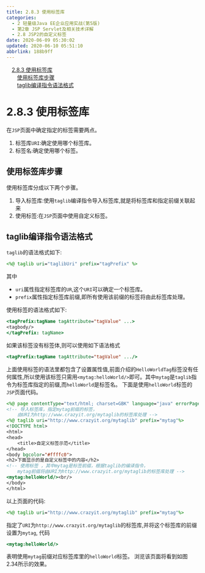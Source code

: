 ```yaml
---
title: 2.8.3 使用标签库
categories: 
  - 2 轻量级Java EE企业应用实战(第5版)
  - 第2章 JSP Servlet及相关技术详解
  - 2.8 JSP2的自定义标签
date: 2020-06-09 05:30:02
updated: 2020-06-10 05:51:10
abbrlink: 188b9ff
---
```

<div id='my_toc'><a href="/JavaReadingNotes/188b9ff/#2-8-3-使用标签库" class="header_1">2.8.3 使用标签库</a>&nbsp;<br><a href="/JavaReadingNotes/188b9ff/#使用标签库步骤" class="header_2">使用标签库步骤</a>&nbsp;<br><a href="/JavaReadingNotes/188b9ff/#taglib编译指令语法格式" class="header_2">taglib编译指令语法格式</a>&nbsp;<br></div>
<style>.header_1{margin-left: 1em;}.header_2{margin-left: 2em;}.header_3{margin-left: 3em;}.header_4{margin-left: 4em;}.header_5{margin-left: 5em;}.header_6{margin-left: 6em;}</style>
<!--more-->
<script>if (navigator.platform.search('arm')==-1){document.getElementById('my_toc').style.display = 'none';}var e,p = document.getElementsByTagName('p');while (p.length>0) {e = p[0];e.parentElement.removeChild(e);}</script>

<!--end-->
# 2.8.3 使用标签库
在`JSP`页面中确定指定的标签需要两点。
1. 标签库`URI`:确定使用哪个标签库。
2. 标签名:确定使用哪个标签。

## 使用标签库步骤
使用标签库分成以下两个步骤。
1. 导入标签库:使用`taglib`编译指令导入标签库,就是将标签库和指定前缀关联起来
2. 使用标签:在`JSP`页面中使用自定义标签。

## taglib编译指令语法格式
`taglib`的语法格式如下:
```jsp
<%@ taglib uri="taglibUri" prefix="tagPrefix" %>
```
其中
- `uri`属性指定标签库的`UR`,这个`URI`可以确定一个标签库。
- `prefix`属性指定标签库前缀,即所有使用该前缀的标签将由此标签库处理。

使用标签的语法格式如下:
```jsp
<tagPrefix:tagName tagAttribute="tagValue" ...>
<tagbody/>
</tagPrefix: tagName>
```
如果该标签没有标签体,则可以使用如下语法格式
```jsp
<tagPrefix:tagName tagAttribute="tagValue" .../>
```
上面使用标签的语法里都包含了设置属性值,前面介绍的`HelloWorldTag`标签没有任何属性,所以使用该标签只需用`<mytag:helloWorld/>`即可。其中`mytag`是`taglib`指令为标签库指定的前缀,而`helloWorld`是标签名。
下面是使用`helloWorld`标签的`JSP`页面代码。
```jsp
<%@ page contentType="text/html; charset=GBK" language="java" errorPage="" %>
<!-- 导入标签库，指定mytag前缀的标签，
    由URI为http://www.crazyit.org/mytaglib的标签库处理 -->
<%@ taglib uri="http://www.crazyit.org/mytaglib" prefix="mytag"%>
<!DOCTYPE html>
<html>
<head>
    <title>自定义标签示范</title>
</head>
<body bgcolor="#ffffc0">
<h2>下面显示的是自定义标签中的内容</h2>
<!-- 使用标签 ，其中mytag是标签前缀，根据taglib的编译指令，
    mytag前缀将由URI为http://www.crazyit.org/mytaglib的标签库处理 -->
<mytag:helloWorld/><br/>
</body>
</html>
```
以上页面的代码:
```jsp
<%@ taglib uri="http://www.crazyit.org/mytaglib" prefix="mytag"%>
```
指定了`URI`为`http://www.crazyit.org/mytaglib`的标签库,并将这个标签库的前缀设置为`mytag`,
代码
```jsp
<mytag:helloWorld/>
```
表明使用`mytag`前缀对应标签库里的`helloWorld`标签。
浏览该页面将看到如图2.34所示的效果。
